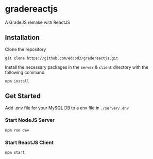 # gradereactjs
A GradeJS remake with ReactJS

## Installation
Clone the repository
```git
git clone https://github.com/edcod3/gradereactjs.git
```

Install the necessary packages in the `server` & `client` directory with the following command:
```npm
npm install
```

## Get Started
Add .env file for your MySQL DB to a env file in `./server/.env`

### Start NodeJS Server
```npm
npm run dev
```

### Start ReactJS Client
```npm
npm start
```
